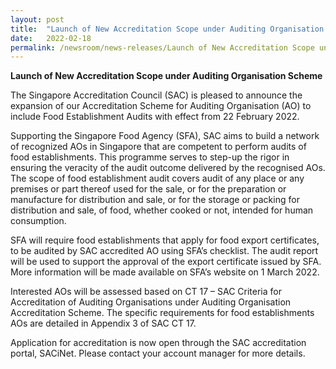 ```yaml
---
layout: post
title:  "Launch of New Accreditation Scope under Auditing Organisation Scheme"
date:   2022-02-18
permalink: /newsroom/news-releases/Launch of New Accreditation Scope under Auditing Organisation Scheme
---
```


**Launch of New Accreditation Scope under Auditing Organisation Scheme**

The Singapore Accreditation Council (SAC) is pleased to announce the expansion of our Accreditation Scheme for Auditing Organisation (AO) to include Food Establishment Audits with effect from 22 February 2022.

Supporting the Singapore Food Agency (SFA), SAC aims to build a network of recognized AOs in Singapore that are competent to perform audits of food establishments. This programme serves to step-up the rigor in ensuring the veracity of the audit outcome delivered by the recognised AOs.  The scope of food establishment audit covers audit of any place or any premises or part thereof used for the sale, or for the preparation or manufacture for distribution and sale, or for the storage or packing for distribution and sale, of food, whether cooked or not, intended for human consumption.

SFA will require food establishments that apply for food export certificates, to be audited by SAC accredited AO using SFA’s checklist. The audit report will be used to support the approval of the export certificate issued by SFA.  More information will be made available on SFA’s website on 1 March 2022.

Interested AOs will be assessed based on CT 17 – SAC Criteria for Accreditation of Auditing Organisations under Auditing Organisation Accreditation Scheme.   The specific requirements for food establishments AOs are detailed in Appendix 3 of SAC CT 17.

Application for accreditation is now open through the SAC accreditation portal, SACiNet.  Please contact your account manager for more details.
